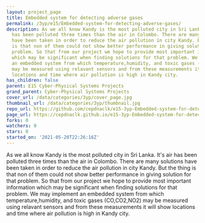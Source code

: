 ```yaml
---
layout: project_page
title: Embedded system for detecting adverse gases
permalink: /3yp/e15/Embedded-system-for-detecting-adverse-gases/
description: As we all know Kandy is the most polluted city in Sri Lanka. It's air
  has been polluted three times than the air in Colombo. There are many solutions
  have been taken in order to reduce the air pollution in city Kandy. But the thing
  is that non of them could not show better performance in giving solution for that
  problem. So that from our project we hope to provide most important information
  which may be significant when finding solutions for that problem. We may implement
  an embedded system from which temperature,humidity, and toxic gases (CO,CO2,NO2)
  may be measured using relavant sensors and from these measurements it will show
  locations and time where air pollution is high in Kandy city.
has_children: false
parent: E15 Cyber-Physical Systems Projects
grand_parent: Cyber-Physical Systems Projects
cover_url: /data/categories/3yp/cover_page.jpg
thumbnail_url: /data/categories/3yp/thumbnail.jpg
repo_url: https://github.com/cepdnaclk/e15-3yp-Embedded-system-for-detecting-adverse-gases
page_url: https://cepdnaclk.github.io/e15-3yp-Embedded-system-for-detecting-adverse-gases
forks: 0
watchers: 0
stars: 0
started_on: '2021-05-20T22:26:16Z'
---
```


As we all know Kandy is the most polluted city in Sri Lanka. It's air has been polluted three times than the air in Colombo. There are many solutions have been taken in order to reduce the air pollution in city Kandy. But the thing is that non of them could not show better performance in giving solution for that problem. So that from our project we hope to provide most important information which may be significant when finding solutions for that problem. We may implement an embedded system from which temperature,humidity, and toxic gases (CO,CO2,NO2) may be measured using relavant sensors and from these measurements it will show locations and time where air pollution is high in Kandy city.